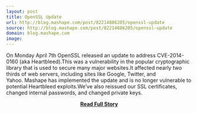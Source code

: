 ```yaml
---
layout: post
title: OpenSSL Update
url: http://blog.mashape.com/post/82214886205/openssl-update
source: http://blog.mashape.com/post/82214886205/openssl-update
domain: blog.mashape.com
image: 
---
```


<p>On Monday April 7th OpenSSL released an update to address CVE-2014-0160 (aka Heartbleed).This was a vulnerability in the popular cryptographic library that is used to secure many major websites.It affected nearly two thirds of web servers, including sites like Google, Twitter, and Yahoo. Mashape has implemented the update and is no longer vulnerable to potential Heartbleed exploits.We’ve also reissued our SSL certificates, changed internal passwords, and changed private keys.</p>
<center><p><a href="http://blog.mashape.com/post/82214886205/openssl-update" style='padding:25px; font-sze:18px; font-weight: bold;'>Read Full Story</a></p></center>
